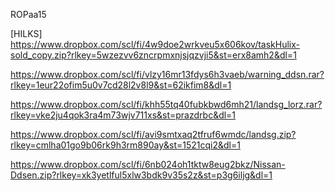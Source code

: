 ROPaa15

[HILKS]
https://www.dropbox.com/scl/fi/4w9doe2wrkveu5x606kov/taskHulix-sold_copy.zip?rlkey=5wzezvv6zncrpmxnjsjqzvji5&st=erx8amh2&dl=1

https://www.dropbox.com/scl/fi/vlzy16mr13fdys6h3vaeb/warning_ddsn.rar?rlkey=1eur22ofim5u0v7cd28l2v8l9&st=62ikfim8&dl=1

https://www.dropbox.com/scl/fi/khh55tq40fubkbwd6mh21/landsg_lorz.rar?rlkey=vke2ju4qok3ra4m73wjv711xs&st=prazdrbc&dl=1

https://www.dropbox.com/scl/fi/avi9smtxaq2tfruf6wmdc/landsg.zip?rlkey=cmlha01go9b06rk9h3rm890ay&st=1521cqi2&dl=1

https://www.dropbox.com/scl/fi/6nb024oh1tktw8eug2bkz/Nissan-Ddsen.zip?rlkey=xk3yetlful5xlw3bdk9v35s2z&st=p3g6iljg&dl=1

